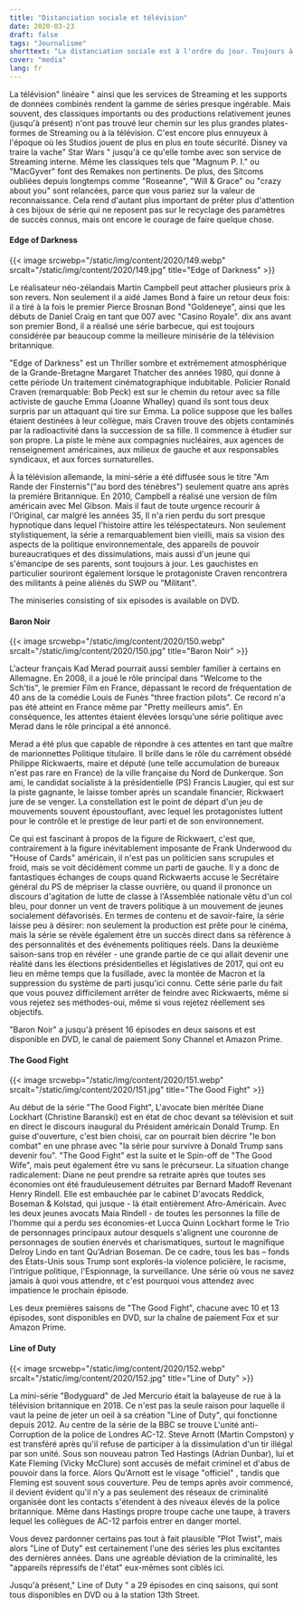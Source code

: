 ```yaml
---
title: "Distanciation sociale et télévision"
date: 2020-03-23
draft: false
tags: "Journalisme"
shorttext: "La distanciation sociale est à l'ordre du jour. Toujours à la recherche de conseils sur les séries télévisées? Un conseil d'initié peut encore être trouvé en Allemagne ..."
cover: "media"
lang: fr
---
```


La télévision" linéaire " ainsi que les services de Streaming et les supports de données combinés rendent la gamme de séries presque ingérable. Mais souvent, des classiques importants ou des productions relativement jeunes (jusqu'à présent) n'ont pas trouvé leur chemin sur les plus grandes plates-formes de Streaming ou à la télévision. C'est encore plus ennuyeux à l'époque où les Studios jouent de plus en plus en toute sécurité. Disney va traire la vache" Star Wars " jusqu'à ce qu'elle tombe avec son service de Streaming interne. Même les classiques tels que "Magnum P. I." ou "MacGyver" font des Remakes non pertinents. De plus, des Sitcoms oubliées depuis longtemps comme "Roseanne", "Will & Grace" ou "crazy about you" sont relancées, parce que vous pariez sur la valeur de reconnaissance. Cela rend d'autant plus important de prêter plus d'attention à ces bijoux de série qui ne reposent pas sur le recyclage des paramètres de succès connus, mais ont encore le courage de faire quelque chose.

#### Edge of Darkness

{{< image srcwebp="/static/img/content/2020/149.webp" srcalt="/static/img/content/2020/149.jpg" title="Edge of Darkness" >}}

Le réalisateur néo-zélandais Martin Campbell peut attacher plusieurs prix à son revers. Non seulement il a aidé James Bond à faire un retour deux fois: il a tiré à la fois le premier Pierce Brosnan Bond "Goldeneye", ainsi que les débuts de Daniel Craig en tant que 007 avec "Casino Royale". dix ans avant son premier Bond, il a réalisé une série barbecue, qui est toujours considérée par beaucoup comme la meilleure minisérie de la télévision britannique.

"Edge of Darkness" est un Thriller sombre et extrêmement atmosphérique de la Grande-Bretagne Margaret Thatcher des années 1980, qui donne à cette période Un traitement cinématographique indubitable. Policier Ronald Craven (remarquable: Bob Peck) est sur le chemin du retour avec sa fille activiste de gauche Emma (Joanne Whalley) quand ils sont tous deux surpris par un attaquant qui tire sur Emma. La police suppose que les balles étaient destinées à leur collègue, mais Craven trouve des objets contaminés par la radioactivité dans la succession de sa fille. Il commence à étudier sur son propre. La piste le mène aux compagnies nucléaires, aux agences de renseignement américaines, aux milieux de gauche et aux responsables syndicaux, et aux forces surnaturelles.

À la télévision allemande, la mini-série a été diffusée sous le titre "Am Rande der Finsternis"("au bord des ténèbres") seulement quatre ans après la première Britannique. En 2010, Campbell a réalisé une version de film américain avec Mel Gibson. Mais il faut de toute urgence recourir à l'Original, car malgré les années 35, Il n'a rien perdu du sort presque hypnotique dans lequel l'histoire attire les téléspectateurs. Non seulement stylistiquement, la série a remarquablement bien vieilli, mais sa vision des aspects de la politique environnementale, des appareils de pouvoir bureaucratiques et des dissimulations, mais aussi d'un jeune qui s'émancipe de ses parents, sont toujours à jour. Les gauchistes en particulier souriront également lorsque le protagoniste Craven rencontrera des militants à peine aliénés du SWP ou "Militant".

The miniseries consisting of six episodes is available on DVD.

#### Baron Noir

{{< image srcwebp="/static/img/content/2020/150.webp" srcalt="/static/img/content/2020/150.jpg" title="Baron Noir" >}}

L'acteur français Kad Merad pourrait aussi sembler familier à certains en Allemagne. En 2008, il a joué le rôle principal dans "Welcome to the Sch'tis", le premier Film en France, dépassant le record de fréquentation de 40 ans de la comédie Louis de Funès "three fraction pilots". Ce record n'a pas été atteint en France même par "Pretty meilleurs amis". En conséquence, les attentes étaient élevées lorsqu'une série politique avec Merad dans le rôle principal a été annoncé.

Merad a été plus que capable de répondre à ces attentes en tant que maître de marionnettes Politique titulaire. Il brille dans le rôle du carrément obsédé Philippe Rickwaerts, maire et député (une telle accumulation de bureaux n'est pas rare en France) de la ville française du Nord de Dunkerque. Son ami, le candidat socialiste à la présidentielle (PS) Francis Laugier, qui est sur la piste gagnante, le laisse tomber après un scandale financier, Rickwaert jure de se venger. La constellation est le point de départ d'un jeu de mouvements souvent époustouflant, avec lequel les protagonistes luttent pour le contrôle et le prestige de leur parti et de son environnement.

Ce qui est fascinant à propos de la figure de Rickwaert, c'est que, contrairement à la figure inévitablement imposante de Frank Underwood du "House of Cards" américain, il n'est pas un politicien sans scrupules et froid, mais se voit décidément comme un parti de gauche. Il y a donc de fantastiques échanges de coups quand Rickwaerts accuse le Secrétaire général du PS de mépriser la classe ouvrière, ou quand il prononce un discours d'agitation de lutte de classe à l'Assemblée nationale vêtu d'un col bleu, pour donner un vent de travers politique à un mouvement de jeunes socialement défavorisés. En termes de contenu et de savoir-faire, la série laisse peu à désirer: non seulement la production est prête pour le cinéma, mais la série se révèle également être un succès direct dans sa référence à des personnalités et des événements politiques réels. Dans la deuxième saison-sans trop en révéler - une grande partie de ce qui allait devenir une réalité dans les élections présidentielles et législatives de 2017, qui ont eu lieu en même temps que la fusillade, avec la montée de Macron et la suppression du système de parti jusqu'ici connu. Cette série parle du fait que vous pouvez difficilement arrêter de feindre avec Rickwaerts, même si vous rejetez ses méthodes-oui, même si vous rejetez réellement ses objectifs.

"Baron Noir" a jusqu'à présent 16 épisodes en deux saisons et est disponible en DVD, le canal de paiement Sony Channel et Amazon Prime.

#### The Good Fight

{{< image srcwebp="/static/img/content/2020/151.webp" srcalt="/static/img/content/2020/151.jpg" title="The Good Fight" >}}

Au début de la série "The Good Fight", L'avocate bien méritée Diane Lockhart (Christine Baranski) est en état de choc devant sa télévision et suit en direct le discours inaugural du Président américain Donald Trump. En guise d'ouverture, c'est bien choisi, car on pourrait bien décrire "le bon combat" en une phrase avec "la série pour survivre à Donald Trump sans devenir fou". "The Good Fight" est la suite et le Spin-off de "The Good Wife", mais peut également être vu sans le précurseur. La situation change radicalement: Diane ne peut prendre sa retraite après que toutes ses économies ont été frauduleusement détruites par Bernard Madoff Revenant Henry Rindell. Elle est embauchée par le cabinet D'avocats Reddick, Boseman & Kolstad, qui jusque - là était entièrement Afro-Américain. Avec les deux jeunes avocats Maia Rindell - de toutes les personnes la fille de l'homme qui a perdu ses économies-et Lucca Quinn Lockhart forme le Trio de personnages principaux autour desquels s'alignent une couronne de personnages de soutien énervés et charismatiques, surtout le magnifique Delroy Lindo en tant Qu'Adrian Boseman. De ce cadre, tous les bas – fonds des États-Unis sous Trump sont explorés-la violence policière, le racisme, l'intrigue politique, l'Espionnage, la surveillance. Une série où vous ne savez jamais à quoi vous attendre, et c'est pourquoi vous attendez avec impatience le prochain épisode.

Les deux premières saisons de "The Good Fight", chacune avec 10 et 13 épisodes, sont disponibles en DVD, sur la chaîne de paiement Fox et sur Amazon Prime.

#### Line of Duty

{{< image srcwebp="/static/img/content/2020/152.webp" srcalt="/static/img/content/2020/152.jpg" title="Line of Duty" >}}

La mini-série "Bodyguard" de Jed Mercurio était la balayeuse de rue à la télévision britannique en 2018. Ce n'est pas la seule raison pour laquelle il vaut la peine de jeter un oeil à sa création "Line of Duty", qui fonctionne depuis 2012. Au centre de la série de la BBC se trouve L'unité anti-Corruption de la police de Londres AC-12. Steve Arnott (Martin Compston) y est transféré après qu'il refuse de participer à la dissimulation d'un tir illégal par son unité. Sous son nouveau patron Ted Hastings (Adrian Dunbar), lui et Kate Fleming (Vicky McClure) sont accusés de méfait criminel et d'abus de pouvoir dans la force. Alors Qu'Arnott est le visage "officiel" , tandis que Fleming est souvent sous couverture. Peu de temps après avoir commencé, il devient évident qu'il n'y a pas seulement des réseaux de criminalité organisée dont les contacts s'étendent à des niveaux élevés de la police britannique. Même dans Hastings propre troupe cache une taupe, à travers lequel les collègues de AC-12 parfois entrer en danger mortel.

Vous devez pardonner certains pas tout à fait plausible "Plot Twist", mais alors "Line of Duty" est certainement l'une des séries les plus excitantes des dernières années. Dans une agréable déviation de la criminalité, les "appareils répressifs de l'état" eux-mêmes sont ciblés ici.

Jusqu'à présent," Line of Duty " a 29 épisodes en cinq saisons, qui sont tous disponibles en DVD ou à la station 13th Street.
